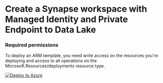 # Create a Synapse workspace with Managed Identity and Private Endpoint to Data Lake

### Required permissions
To deploy an ARM template, you need write access on the resources you're deploying and access to all operations on the Microsoft.Resources/deployments resource type.

[![Deploy to Azure](https://aka.ms/deploytoazurebutton)](https://portal.azure.com/#create/Microsoft.Synapse)

